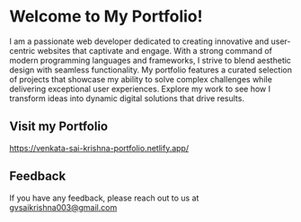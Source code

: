 # Welcome to My Portfolio!

I am a passionate web developer dedicated to creating innovative and user-centric websites that captivate and engage. With a strong command of modern programming languages and frameworks, I strive to blend aesthetic design with seamless functionality. My portfolio features a curated selection of projects that showcase my ability to solve complex challenges while delivering exceptional user experiences. Explore my work to see how I transform ideas into dynamic digital solutions that drive results.

## Visit my Portfolio

https://venkata-sai-krishna-portfolio.netlify.app/


## Feedback

If you have any feedback, please reach out to us at gvsaikrishna003@gmail.com